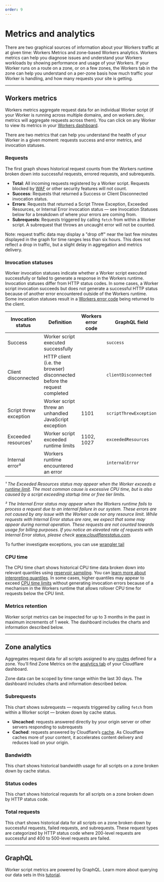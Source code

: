 ```yaml
---
order: 9
---
```


# Metrics and analytics

There are two graphical sources of information about your Workers traffic at at given time: Workers Metrics and zone-based Workers analytics. Workers metrics can help you diagnose issues and understand your Workers workloads by showing performance and usage of your Workers. If your Worker runs on a route on a zone, or on a few zones, the Workers tab in the zone can help you understand on a per-zone basis how much traffic your Worker is handling, and how many requests your site is getting.

--------------------------------

## Workers metrics

Workers metrics aggregate request data for an individual Worker script (if your Worker is running across multiple domains, and on workers.dev, metrics will aggregate requests across them). You can click on any Worker to view its metrics in your [Workers dashboard](https://dash.cloudflare.com/?account=workers/overview).

There are two metrics that can help you understand the health of your Worker in a given moment: requests success and error metrics, and invocation statuses.

### Requests

The first graph shows historical request counts from the Workers runtime broken down into successful requests, errored requests, and subrequests.

- **Total**: All incoming requests registered by a Worker script. Requests blocked by [WAF](https://www.cloudflare.com/waf/) or other security features will not count.
- **Success**: Requests that returned a Success or Client Disconnected invocation status.
- **Errors**: Requests that returned a Script Threw Exception, Exceeded Resources, or Internal Error invocation status — see Invocation Statuses below for a breakdown of where your errors are coming from.
- **Subrequests**: Requests triggered by calling `fetch` from within a Worker script. A subrequest that throws an uncaught error will not be counted.

Note: request traffic data may display a "drop off" near the last few minutes displayed in the graph for time ranges less than six hours. This does not reflect a drop in traffic, but a slight delay in aggregation and metrics delivery.

### Invocation statuses

Worker invocation statuses indicate whether a Worker script executed successfully or failed to generate a response in the Workers runtime. Invocation statuses differ from HTTP status codes. In some cases, a Worker script invocation succeeds but does not generate a successful HTTP status because of another error encountered outside of the Workers runtime. Some invocation statuses result in a [Workers error code](/learning/debugging-workers#error-pages-generated-by-workers) being returned to the client.

<TableWrap>

| Invocation status      | Definition                                                               | Workers error code | GraphQL field          |
| ---------------------- | ------------------------------------------------------------------------ | ------------------ | ---------------------- |
| Success                | Worker script executed successfully                                      |                    | `success`              |
| Client disconnected    | HTTP client (i.e. the browser) disconnected before the request completed |                    | `clientDisconnected`   |
| Script threw exception | Worker script threw an unhandled JavaScript exception                    | 1101               | `scriptThrewException` |
| Exceeded resources¹    | Worker script exceeded runtime limits                                    | 1102, 1027         | `exceededResources`    |
| Internal error²        | Workers runtime encountered an error                                     |                    | `internalError`        |

</TableWrap>

_¹ The Exceeded Resources status may appear when the Worker exceeds a [runtime limit](/platform/limits#request-limits). The most common cause is excessive CPU time, but is also caused by a script exceeding startup time or free tier limits._

_² The Internal Error status may appear when the Workers runtime fails to process a request due to an internal failure in our system. These errors are not caused by any issue with the Worker code nor any resource limit. While requests with Internal Error status are rare, we expect that some may appear during normal operation. These requests are not counted towards usage for billing purposes. If you notice an elevated rate of requests with Internal Error status, please check www.cloudflarestatus.com._

To further investigate exceptions, you can use [wrangler tail](/cli-wrangler/commands#tail)

### CPU time

The CPU time chart shows historical CPU time data broken down into relevant quantiles using [reservoir sampling](https://en.wikipedia.org/wiki/Reservoir_sampling). You can [learn more about interpreting quantiles](https://www.statisticshowto.com/quantile-definition-find-easy-steps/). In some cases, higher quantiles may appear to exceed [CPU time limits](/platform/limits#cpu-runtime) without generating invocation errors because of a mechanism in the Workers runtime that allows rollover CPU time for requests below the CPU limit.

### Metrics retention

Worker script metrics can be inspected for up to 3 months in the past in maximum increments of 1 week. The dashboard includes the charts and information described below.

--------------------------------

## Zone analytics

Aggregates request data for all scripts assigned to any [routes](/platform/routes) defined for a zone. You’ll find Zone Metrics on the [analytics tab](https://dash.cloudflare.com/?zone=analytics/workers) of your Cloudflare dashboard.

Zone data can be scoped by time range within the last 30 days. The dashboard includes charts and information described below.

### Subrequests

This chart shows subrequests — requests triggered by calling `fetch` from within a Worker script — broken down by cache status.

- **Uncached**: requests answered directly by your origin server or other servers responding to subrequests
- **Cached**: requests answered by Cloudflare’s [cache](https://www.cloudflare.com/learning/cdn/what-is-caching/). As Cloudflare caches more of your content, it accelerates content delivery and reduces load on your origin.

### Bandwidth

This chart shows historical bandwidth usage for all scripts on a zone broken down by cache status.

### Status codes

This chart shows historical requests for all scripts on a zone broken down by HTTP status code.

### Total requests

This chart shows historical data for all scripts on a zone broken down by successful requests, failed requests, and subrequests. These request types are categorized by HTTP status code where 200-level requests are successful and 400 to 500-level requests are failed.

--------------------------------

## GraphQL

Worker script metrics are powered by GraphQL. Learn more about querying our data sets in this [tutorial](https://developers.cloudflare.com/analytics/graphql-api/tutorials/querying-workers-metrics/).
